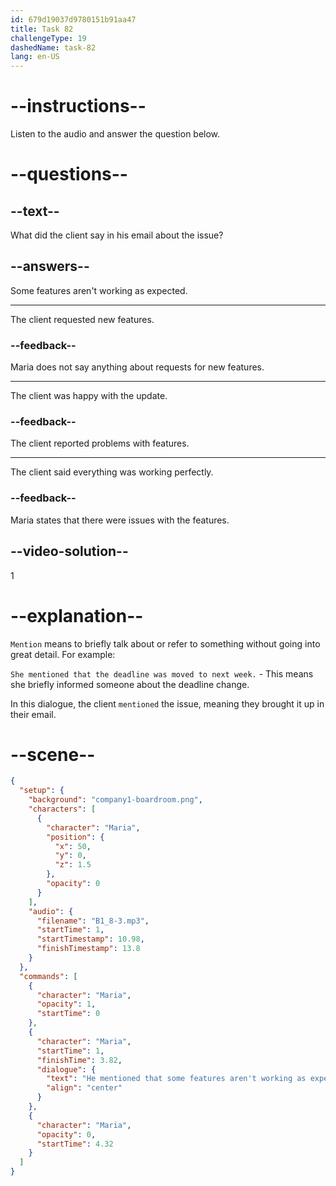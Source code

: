 ```yaml
---
id: 679d19037d9780151b91aa47
title: Task 82
challengeType: 19
dashedName: task-82
lang: en-US
---
```


<!-- (Audio) Maria: He mentioned that some features aren't working as expected. -->

# --instructions--

Listen to the audio and answer the question below.

# --questions--

## --text--

What did the client say in his email about the issue?

## --answers--

Some features aren't working as expected.

---

The client requested new features.

### --feedback--

Maria does not say anything about requests for new features.

---

The client was happy with the update.

### --feedback--

The client reported problems with features.

---

The client said everything was working perfectly.

### --feedback--

Maria states that there were issues with the features.

## --video-solution--

1

# --explanation--

`Mention` means to briefly talk about or refer to something without going into great detail. For example:

`She mentioned that the deadline was moved to next week.` - This means she briefly informed someone about the deadline change.

In this dialogue, the client `mentioned` the issue, meaning they brought it up in their email.

# --scene--

```json
{
  "setup": {
    "background": "company1-boardroom.png",
    "characters": [
      {
        "character": "Maria",
        "position": {
          "x": 50,
          "y": 0,
          "z": 1.5
        },
        "opacity": 0
      }
    ],
    "audio": {
      "filename": "B1_8-3.mp3",
      "startTime": 1,
      "startTimestamp": 10.98,
      "finishTimestamp": 13.8
    }
  },
  "commands": [
    {
      "character": "Maria",
      "opacity": 1,
      "startTime": 0
    },
    {
      "character": "Maria",
      "startTime": 1,
      "finishTime": 3.82,
      "dialogue": {
        "text": "He mentioned that some features aren't working as expected.",
        "align": "center"
      }
    },
    {
      "character": "Maria",
      "opacity": 0,
      "startTime": 4.32
    }
  ]
}
```
